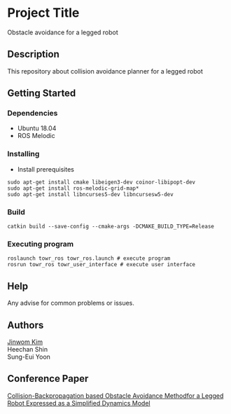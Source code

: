 # Project Title

Obstacle avoidance for a legged robot

## Description

This repository about collision avoidance planner for a legged robot

## Getting Started

### Dependencies

-   Ubuntu 18.04
-   ROS Melodic

### Installing

-   Install prerequisites

```
sudo apt-get install cmake libeigen3-dev coinor-libipopt-dev
sudo apt-get install ros-melodic-grid-map*
sudo apt-get install libncurses5-dev libncursesw5-dev
```

### Build
```
catkin build --save-config --cmake-args -DCMAKE_BUILD_TYPE=Release
```

### Executing program

```
roslaunch towr_ros towr_ros.launch # execute program
rosrun towr_ros towr_user_interface # execute user interface
```

## Help

Any advise for common problems or issues.

## Authors

[Jinwom Kim](https://github.com/mqjinwon) \
Heechan Shin \
Sung-Eui Yoon

## Conference Paper

[Collision-Backpropagation based Obstacle Avoidance Methodfor a Legged Robot Expressed as a Simplified Dynamics Model](https://drive.google.com/file/d/1J9qv8Xt46Gzt9eYBwg6-yQvde4DOqUVs/view)
